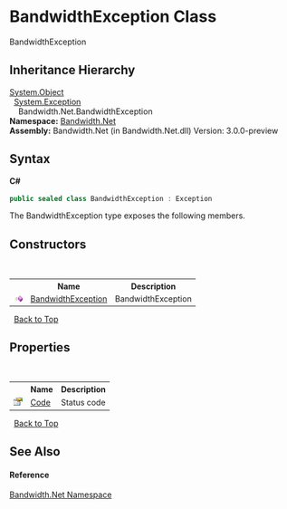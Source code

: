 ﻿# BandwidthException Class
 

BandwidthException


## Inheritance Hierarchy
<a href="http://msdn2.microsoft.com/en-us/library/e5kfa45b" target="_blank">System.Object</a><br />&nbsp;&nbsp;<a href="http://msdn2.microsoft.com/en-us/library/c18k6c59" target="_blank">System.Exception</a><br />&nbsp;&nbsp;&nbsp;&nbsp;Bandwidth.Net.BandwidthException<br />
**Namespace:**&nbsp;<a href ="N_Bandwidth_Net.md">Bandwidth.Net</a><br />**Assembly:**&nbsp;Bandwidth.Net (in Bandwidth.Net.dll) Version: 3.0.0-preview

## Syntax

**C#**<br />
``` C#
public sealed class BandwidthException : Exception
```

The BandwidthException type exposes the following members.


## Constructors
&nbsp;<table><tr><th></th><th>Name</th><th>Description</th></tr><tr><td>![Public method](media/pubmethod.gif "Public method")</td><td><a href ="M_Bandwidth_Net_BandwidthException__ctor.md">BandwidthException</a></td><td>
BandwidthException</td></tr></table>&nbsp;
<a href="#bandwidthexception-class">Back to Top</a>

## Properties
&nbsp;<table><tr><th></th><th>Name</th><th>Description</th></tr><tr><td>![Public property](media/pubproperty.gif "Public property")</td><td><a href ="P_Bandwidth_Net_BandwidthException_Code.md">Code</a></td><td>
Status code</td></tr></table>&nbsp;
<a href="#bandwidthexception-class">Back to Top</a>

## See Also


#### Reference
<a href ="N_Bandwidth_Net.md">Bandwidth.Net Namespace</a><br />